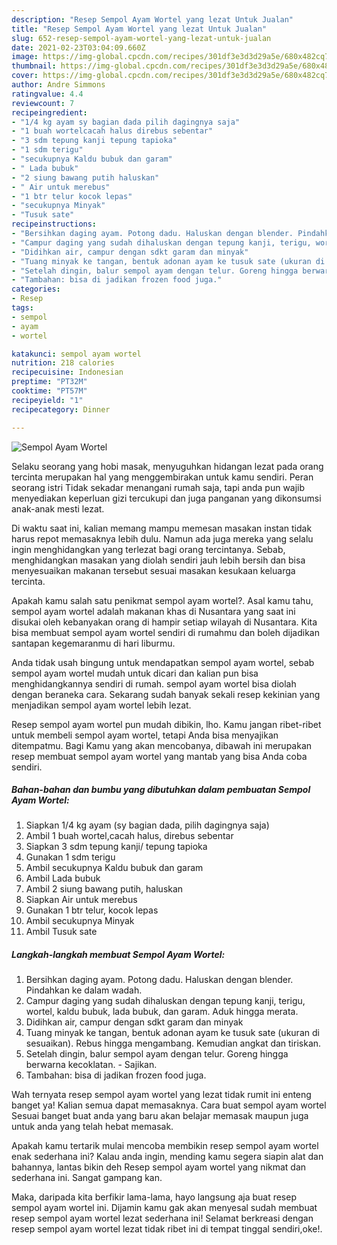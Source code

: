 ```yaml
---
description: "Resep Sempol Ayam Wortel yang lezat Untuk Jualan"
title: "Resep Sempol Ayam Wortel yang lezat Untuk Jualan"
slug: 652-resep-sempol-ayam-wortel-yang-lezat-untuk-jualan
date: 2021-02-23T03:04:09.660Z
image: https://img-global.cpcdn.com/recipes/301df3e3d3d29a5e/680x482cq70/sempol-ayam-wortel-foto-resep-utama.jpg
thumbnail: https://img-global.cpcdn.com/recipes/301df3e3d3d29a5e/680x482cq70/sempol-ayam-wortel-foto-resep-utama.jpg
cover: https://img-global.cpcdn.com/recipes/301df3e3d3d29a5e/680x482cq70/sempol-ayam-wortel-foto-resep-utama.jpg
author: Andre Simmons
ratingvalue: 4.4
reviewcount: 7
recipeingredient:
- "1/4 kg ayam sy bagian dada pilih dagingnya saja"
- "1 buah wortelcacah halus direbus sebentar"
- "3 sdm tepung kanji tepung tapioka"
- "1 sdm terigu"
- "secukupnya Kaldu bubuk dan garam"
- " Lada bubuk"
- "2 siung bawang putih haluskan"
- " Air untuk merebus"
- "1 btr telur kocok lepas"
- "secukupnya Minyak"
- "Tusuk sate"
recipeinstructions:
- "Bersihkan daging ayam. Potong dadu. Haluskan dengan blender. Pindahkan ke dalam wadah."
- "Campur daging yang sudah dihaluskan dengan tepung kanji, terigu, wortel, kaldu bubuk, lada bubuk, dan garam. Aduk hingga merata."
- "Didihkan air, campur dengan sdkt garam dan minyak"
- "Tuang minyak ke tangan, bentuk adonan ayam ke tusuk sate (ukuran di sesuaikan). Rebus hingga mengambang. Kemudian angkat dan tiriskan."
- "Setelah dingin, balur sempol ayam dengan telur. Goreng hingga berwarna kecoklatan.  Sajikan."
- "Tambahan: bisa di jadikan frozen food juga."
categories:
- Resep
tags:
- sempol
- ayam
- wortel

katakunci: sempol ayam wortel 
nutrition: 218 calories
recipecuisine: Indonesian
preptime: "PT32M"
cooktime: "PT57M"
recipeyield: "1"
recipecategory: Dinner

---
```



![Sempol Ayam Wortel](https://img-global.cpcdn.com/recipes/301df3e3d3d29a5e/680x482cq70/sempol-ayam-wortel-foto-resep-utama.jpg)

Selaku seorang yang hobi masak, menyuguhkan hidangan lezat pada orang tercinta merupakan hal yang menggembirakan untuk kamu sendiri. Peran seorang istri Tidak sekadar menangani rumah saja, tapi anda pun wajib menyediakan keperluan gizi tercukupi dan juga panganan yang dikonsumsi anak-anak mesti lezat.

Di waktu  saat ini, kalian memang mampu memesan masakan instan tidak harus repot memasaknya lebih dulu. Namun ada juga mereka yang selalu ingin menghidangkan yang terlezat bagi orang tercintanya. Sebab, menghidangkan masakan yang diolah sendiri jauh lebih bersih dan bisa menyesuaikan makanan tersebut sesuai masakan kesukaan keluarga tercinta. 



Apakah kamu salah satu penikmat sempol ayam wortel?. Asal kamu tahu, sempol ayam wortel adalah makanan khas di Nusantara yang saat ini disukai oleh kebanyakan orang di hampir setiap wilayah di Nusantara. Kita bisa membuat sempol ayam wortel sendiri di rumahmu dan boleh dijadikan santapan kegemaranmu di hari liburmu.

Anda tidak usah bingung untuk mendapatkan sempol ayam wortel, sebab sempol ayam wortel mudah untuk dicari dan kalian pun bisa menghidangkannya sendiri di rumah. sempol ayam wortel bisa diolah dengan beraneka cara. Sekarang sudah banyak sekali resep kekinian yang menjadikan sempol ayam wortel lebih lezat.

Resep sempol ayam wortel pun mudah dibikin, lho. Kamu jangan ribet-ribet untuk membeli sempol ayam wortel, tetapi Anda bisa menyajikan ditempatmu. Bagi Kamu yang akan mencobanya, dibawah ini merupakan resep membuat sempol ayam wortel yang mantab yang bisa Anda coba sendiri.

<!--inarticleads1-->

##### Bahan-bahan dan bumbu yang dibutuhkan dalam pembuatan Sempol Ayam Wortel:

1. Siapkan 1/4 kg ayam (sy bagian dada, pilih dagingnya saja)
1. Ambil 1 buah wortel,cacah halus, direbus sebentar
1. Siapkan 3 sdm tepung kanji/ tepung tapioka
1. Gunakan 1 sdm terigu
1. Ambil secukupnya Kaldu bubuk dan garam
1. Ambil  Lada bubuk
1. Ambil 2 siung bawang putih, haluskan
1. Siapkan  Air untuk merebus
1. Gunakan 1 btr telur, kocok lepas
1. Ambil secukupnya Minyak
1. Ambil Tusuk sate




<!--inarticleads2-->

##### Langkah-langkah membuat Sempol Ayam Wortel:

1. Bersihkan daging ayam. Potong dadu. Haluskan dengan blender. Pindahkan ke dalam wadah.
1. Campur daging yang sudah dihaluskan dengan tepung kanji, terigu, wortel, kaldu bubuk, lada bubuk, dan garam. Aduk hingga merata.
1. Didihkan air, campur dengan sdkt garam dan minyak
1. Tuang minyak ke tangan, bentuk adonan ayam ke tusuk sate (ukuran di sesuaikan). Rebus hingga mengambang. Kemudian angkat dan tiriskan.
1. Setelah dingin, balur sempol ayam dengan telur. Goreng hingga berwarna kecoklatan.  - Sajikan.
1. Tambahan: bisa di jadikan frozen food juga.




Wah ternyata resep sempol ayam wortel yang lezat tidak rumit ini enteng banget ya! Kalian semua dapat memasaknya. Cara buat sempol ayam wortel Sesuai banget buat anda yang baru akan belajar memasak maupun juga untuk anda yang telah hebat memasak.

Apakah kamu tertarik mulai mencoba membikin resep sempol ayam wortel enak sederhana ini? Kalau anda ingin, mending kamu segera siapin alat dan bahannya, lantas bikin deh Resep sempol ayam wortel yang nikmat dan sederhana ini. Sangat gampang kan. 

Maka, daripada kita berfikir lama-lama, hayo langsung aja buat resep sempol ayam wortel ini. Dijamin kamu gak akan menyesal sudah membuat resep sempol ayam wortel lezat sederhana ini! Selamat berkreasi dengan resep sempol ayam wortel lezat tidak ribet ini di tempat tinggal sendiri,oke!.

